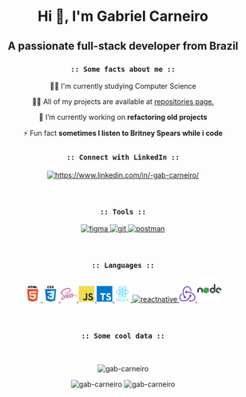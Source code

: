 <h1 align="center" >Hi 👋, I'm Gabriel Carneiro</h1>

<h2 align='center' >A passionate full-stack developer from Brazil</h2>

<h3 align='center'>
    <code>:: Some facts about me ::</code>
</h3>

<p align='center'>
        <p align='center'>
        👨‍🎓 I'm currently studying Computer Science<br/>
        </p>
        <p align='center' >
        👨‍💻 All of my projects are available at <a href='https://github.com/gab-carneiro?tab=repositories' target="_blank" rel="noreferrer">repositories page.</a><br/>
        </p>
        <p align='center' >
        🔭 I’m currently working on <b>refactoring old projects</b><br/>
        </p>
        <p align='center' >
        ⚡ Fun fact <b>sometimes I listen to Britney Spears while i code</b>
        </p>
</p>

<h3 align='center'>
    <code>:: Connect with LinkedIn ::</code>
</h3>

<p align="center">
    <a href="https://www.linkedin.com/in/-gab-carneiro/" target="blank">
        <img align="center" src="https://raw.githubusercontent.com/rahuldkjain/github-profile-readme-generator/master/src/images/icons/Social/linked-in-alt.svg" alt="https://www.linkedin.com/in/-gab-carneiro/" height="24" width="24" />
    </a>
</p>

<br/>

<h3 align='center'>
    <code>:: Tools ::</code>
</h3>

<p align='center'>
    <a href="#" target="_blank" rel="noreferrer">
        <img src="https://www.vectorlogo.zone/logos/figma/figma-icon.svg" alt="figma" width="32" height="32"/>
    </a>
    <a href="#" target="_blank" rel="noreferrer">
        <img src="https://www.vectorlogo.zone/logos/git-scm/git-scm-icon.svg" alt="git" width="32" height="32"/>
    </a>
    <a href="#" target="_blank" rel="noreferrer">
        <img src="https://www.vectorlogo.zone/logos/getpostman/getpostman-icon.svg"     alt="postman" width="32" height="32"/>
    </a>
</p>

<br/>

<h3 align='center'>
    <code>:: Languages ::</code>
</h3>

<p align="center">
    <a href="#" target="_blank" rel="noreferrer"> 
        <img src="https://raw.githubusercontent.com/devicons/devicon/master/icons/html5/html5-original-wordmark.svg" alt="html5" width="32" height="32"/>
    </a>
    <a href="#" target="_blank" rel="noreferrer"> 
        <img src="https://raw.githubusercontent.com/devicons/devicon/master/icons/css3/css3-original-wordmark.svg" alt="css3" width="32" height="32"/>
    </a>
    <a href="#" target="_blank" rel="noreferrer">
        <img src="https://raw.githubusercontent.com/devicons/devicon/master/icons/sass/sass-original.svg" alt="sass" width="32" height="32"/>
    </a>
    <a href="#" target="_blank" rel="noreferrer">
        <img src="https://raw.githubusercontent.com/devicons/devicon/master/icons/javascript/javascript-original.svg" alt="javascript" width="32" height="32"/> 
    </a>
    <a href="#" target="_blank" rel="noreferrer">
    <img src="https://raw.githubusercontent.com/devicons/devicon/master/icons/typescript/typescript-original.svg" alt="typescript" width="32" height="32"/> 
    </a >
    <a href="#" target="_blank" rel="noreferrer">
        <img src="https://raw.githubusercontent.com/devicons/devicon/master/icons/react/react-original-wordmark.svg" alt="react" width="32" height="32"/>
    </a>
    <a href="#" target="_blank" rel="noreferrer">
        <img src="https://reactnative.dev/img/header_logo.svg" alt="reactnative" width="32" height="32"/>
    </a>
    <a href="#" target="_blank" rel="noreferrer">    
        <img src="https://raw.githubusercontent.com/devicons/devicon/master/icons/redux/redux-original.svg" alt="redux" width="32" height="32"/>
    </a>
    <a href="#" target="_blank" rel="noreferrer">
        <img src="./images/nodeIcon.svg" alt="nodejs" width="48px" height="48px"/>
    </a>
</p>

<br/>

<h3 align='center'>
    <code>:: Some cool data ::</code>
</h3>

<br/>

<p  align="center">
    <img src="https://github-readme-stats.vercel.app/api?username=gab-carneiro&show_icons=true&locale=en" alt="gab-carneiro" />
</p>

<p align="center">
    <img  src="https://github-readme-stats.vercel.app/api/top-langs?username=gab-carneiro&show_icons=true&locale=en&layout=compact" alt="gab-carneiro" width="390" />
    <img  src="https://github-readme-streak-stats.herokuapp.com/?user=gab-carneiro&" alt="gab-carneiro" width="400"/>
</p>
